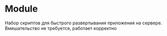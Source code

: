 # Module
Набор скриптов для быстрого развертывания приложения на сервере. </br> 
Вмешательство не требуется, работает корректно
